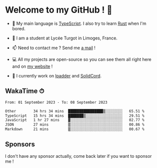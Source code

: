 # Welcome to my GitHub ! 🌃

- 🔭 My main language is [TypeScript](https://www.typescriptlang.org/). I also try to learn [Rust](https://www.rust-lang.org/) when I'm bored. 

- 🌱 I am a student at Lycée Turgot in Limoges, France.

- 📫 Need to contact me ? Send me <a href="mailto:mikkel@milescode.dev">a mail</a> !

- 💻 All my projects are open-source so you can see them all right here and on <a href="https://www.vexcited.ml">my website</a> !

- 👀 I currently work on [lpadder](https://github.com/Vexcited/lpadder) and [SolidCord](https://github.com/Vexcited/SolidCord).

## WakaTime ⏱

<!--START_SECTION:waka-->

```txt
From: 01 September 2023 - To: 08 September 2023

Other        34 hrs 34 mins  ████████████████▒░░░░░░░░   65.51 %
TypeScript   15 hrs 34 mins  ███████▒░░░░░░░░░░░░░░░░░   29.51 %
JavaScript   1 hr 27 mins    ▓░░░░░░░░░░░░░░░░░░░░░░░░   02.77 %
JSON         27 mins         ▒░░░░░░░░░░░░░░░░░░░░░░░░   00.86 %
Markdown     21 mins         ▒░░░░░░░░░░░░░░░░░░░░░░░░   00.67 %
```

<!--END_SECTION:waka-->

## Sponsors

I don't have any sponsor actually, come back later if you want to sponsor me !
